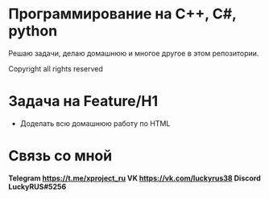 # Программирование на C++, C#, python
Решаю задачи, делаю домашнюю и многое другое в этом репозитории.

Copyright all rights reserved

# Задача на Feature/H1

* Доделать всю домашнюю работу по HTML

# Связь со мной
**Telegram https://t.me/xproject_ru 
VK https://vk.com/luckyrus38
Discord LuckyRUS#5256**

